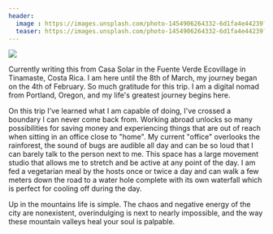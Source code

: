 ```yaml
---
header: 
  image : https://images.unsplash.com/photo-1454906264332-6d1fa4e44239?ixlib=rb-0.3.5&ixid=eyJhcHBfaWQiOjEyMDd9&s=cc4debb29e0902aa88398c498d8b9676&auto=format&fit=crop&w=1047&q=80
  teaser: https://images.unsplash.com/photo-1454906264332-6d1fa4e44239?ixlib=rb-0.3.5&ixid=eyJhcHBfaWQiOjEyMDd9&s=cc4debb29e0902aa88398c498d8b9676&auto=format&fit=crop&w=1047&q=80
---
```


<img src="https://images.unsplash.com/photo-1454906264332-6d1fa4e44239?ixlib=rb-0.3.5&ixid=eyJhcHBfaWQiOjEyMDd9&s=cc4debb29e0902aa88398c498d8b9676&auto=format&fit=crop&w=1047&q=80">

Currently writing this from Casa Solar in the Fuente Verde Ecovillage in Tinamaste, Costa Rica. I am here until the 8th of March, my journey began on the 4th of February. So much gratitude for this trip. I am a digital nomad from Portland, Oregon, and my life's greatest journey begins here.

On this trip I've learned what I am capable of doing, I've crossed a boundary I can never come back from. Working abroad unlocks so many possibilities for saving money and experiencing things that are out of reach when sitting in an office close to "home". My current "office" overlooks the rainforest, the sound of bugs are audible all day and can be so loud that I can barely talk to the person next to me. This space has a large movement studio that allows me to stretch and be active at any point of the day. I am fed a vegetarian meal by the hosts once or twice a day and can walk a few meters down the road to a water hole complete with its own waterfall which is perfect for cooling off during the day.

Up in the mountains life is simple. The chaos and negative energy of the city are nonexistent, overindulging is next to nearly impossible, and the way these mountain valleys heal your soul is palpable. 
